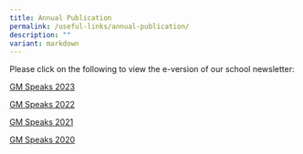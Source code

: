```yaml
---
title: Annual Publication
permalink: /useful-links/annual-publication/
description: ""
variant: markdown
---
```

Please click on the following to view the e-version of our school newsletter:  
 
[GM Speaks 2023](https://online.fliphtml5.com/tzzjq/fzea/) 

[GM Speaks 2022](https://online.fliphtml5.com/qpmiu/tkjq/)

[GM Speaks 2021](https://online.fliphtml5.com/tzzjq/dzut/)  

[GM Speaks 2020](https://online.fliphtml5.com/tzzjq/cyeh/)